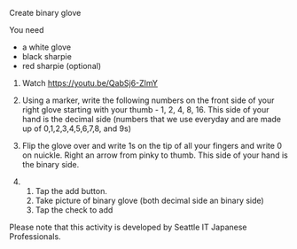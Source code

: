 Create binary glove

 You need
* a white glove
* black sharpie
* red sharpie (optional)


1. Watch https://youtu.be/QabSj6-ZImY

2. Using a marker, write the following numbers on the front side of your right glove starting with your thumb - 1, 2, 4, 8, 16. This side of your hand is the decimal side (numbers that we use everyday and are made up of 0,1,2,3,4,5,6,7,8, and 9s) 

3. Flip the glove over and write 1s on the tip of all your fingers and write 0 on nuickle. Right an arrow from pinky to thumb. This side of your hand is the binary side.

4.  1. Tap the add button.
    2. Take picture of binary glove (both decimal side an binary side)
    3. Tap the check to add

Please note that this activity is developed by Seattle IT Japanese Professionals.
